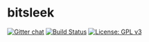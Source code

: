 # bitsleek

[![Gitter chat](https://badges.gitter.im/gitterHQ/gitter.png)](https://gitter.im/Bitsleek/Lobby?source=orgpage)
[![Build Status](https://travis-ci.com/vitor-alves/Bitsleek.svg?token=VpxRmB8PVztH3z7xNM7D&branch=experimental)](https://travis-ci.com/vitor-alves/Bitsleek)
[![License: GPL v3](https://img.shields.io/badge/License-GPL%20v3-blue.svg)](https://www.gnu.org/licenses/gpl-3.0)
